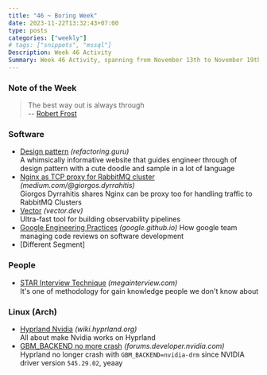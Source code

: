 ```yaml
---
title: "46 ~ Boring Week"
date: 2023-11-22T13:32:43+07:00
type: posts
categories: ["weekly"]
# tags: ["snippets", "mssql"]
Description: Week 46 Activity
Summary: Week 46 Activity, spanning from November 13th to November 19th, 2023
---
```

### Note of the Week
> The best way out is always through  
> -- [Robert Frost](https://en.wikipedia.org/wiki/Robert_Frost)
>

### Software
* [Design pattern](https://refactoring.guru/design-patterns/catalog) *(refactoring.guru)*  
  A whimsically informative website that guides engineer through of design pattern with a cute doodle and sample in a lot of language
* [Nginx as TCP proxy for RabbitMQ cluster](https://medium.com/@giorgos.dyrrahitis/configuring-an-nginx-tcp-proxy-for-my-rabbitmq-cluster-under-10-minutes-a0731ec6bfaf) *(medium.com/@giorgos.dyrrahitis)*  
  Giorgos Dyrrahitis shares Nginx can be proxy too for handling traffic to RabbitMQ Clusters
* [Vector](https://vector.dev/docs/setup/quickstart/) *(vector.dev)*  
  Ultra-fast tool for building observability pipelines
* [Google Engineering Practices](https://google.github.io/eng-practices/) *(google.github.io)* 
  How google team managing code reviews on software development 
* [Different Segment]

### People
* [STAR Interview Technique](https://megainterview.com/what-is-the-star-interview-technique/) *(megainterview.com)*  
  It's one of methodology for gain knowledge people we don't know about

### Linux (Arch)
* [Hyprland Nvidia](https://wiki.hyprland.org/Nvidia/) *(wiki.hyprland.org)*  
  All about make Nvidia works on Hyprland
* [GBM_BACKEND no more crash](https://forums.developer.nvidia.com/t/gbm-does-not-work-with-hyprland-sway-games-have-fps-drops-below-30-every-few-mins/271268) *(forums.developer.nvidia.com)*  
  Hyprland no longer crash with `GBM_BACKEND=nvidia-drm` since NVIDIA driver version `545.29.02`, yeaay